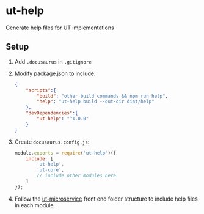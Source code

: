 # ut-help

Generate help files for UT implementations

## Setup

1. Add `.docusaurus` in `.gitignore`

2. Modify package.json to include:

    ```json
    {
        "scripts":{
            "build": "other build commands && npm run help",
            "help": "ut-help build --out-dir dist/help"
        },
        "devDependencies":{
            "ut-help": "^1.0.0"
        }
    }
    ```

3. Create `docusaurus.config.js`:

    ```js
    module.exports = require('ut-help')({
        include: [
            'ut-help',
            'ut-core',
            // include other modules here
        ]
    });
    ```

4. Follow the
  [ut-microservice](https://github.com/softwaregroup-bg/ut-microservice#front-end)
  front end folder structure to include help files in each module.
